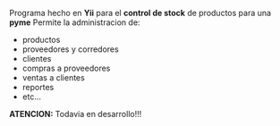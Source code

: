 Programa hecho en **Yii** para el **control de stock** de productos para una **pyme**
Permite la administracion de:
  * productos
  * proveedores y corredores
  * clientes
  * compras a proveedores
  * ventas a clientes
  * reportes
  * etc...

**ATENCION:** Todavia en desarrollo!!!